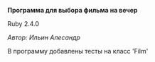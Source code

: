 **Программа для выбора фильма на вечер**

Ruby 2.4.0

*Автор: Ильин Алесандр*

В программу добавлены тесты на класс 'Film'